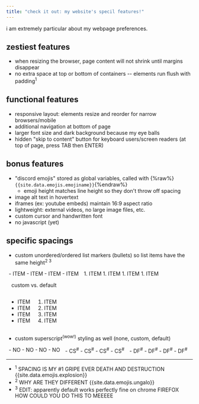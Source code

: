 ```yaml
---
title: "check it out: my website's specil features!"
---
```


i am extremely particular about my webpage preferences.

## zestiest features

- when resizing the browser, page content will not shrink until margins disappear
- no extra space at top or bottom of containers -- elements run flush with padding<sup>1</sup>

## functional features

- responsive layout: elements resize and reorder for narrow browsers/mobile
- additional navigation at bottom of page
- larger font size and dark background because my eye balls
- hidden "skip to content" button for keyboard users/screen readers (at top of page, press TAB then ENTER)

## bonus features

- "discord emojis" stored as global variables, called with {%raw%}`{{site.data.emojis.emojiname}}`{%endraw%}
  - emoji height matches line height so they don't throw off spacing
- image alt text in hovertext
- iframes (ex: youtube embeds) maintain 16:9 aspect ratio
- lightweight: external videos, no large image files, etc.
- custom cursor and handwritten font
- no javascript (yet)

## specific spacings

- custom unordered/ordered list markers (bullets) so list items have the same height<sup>2 3</sup>

<div class="flex flexcentered">
<div class="directory" style="display:flex; flex-shrink:0;"> <!-- if the contained divs are indented, they somehow turn into code blocks -->
<div markdown="1" style="padding:0 0.5em;">
  - ITEM
  - ITEM
  - ITEM
  - ITEM
</div>
<div markdown="1" style="padding:0 0.5em;">
  1. ITEM
  1. ITEM
  1. ITEM
  1. ITEM  
</div>
</div>
<p style="padding:0 1em;">custom vs. default</p>
<div class="directory" style="display:flex; flex-shrink:0;"> <!-- if the contained divs are indented, they somehow turn into code blocks -->
<div style="padding:0 0.5em;">
  <ul class="listdefault">
    <li>ITEM</li>
    <li>ITEM</li>
    <li>ITEM</li>
    <li>ITEM</li>
  </ul>
</div>
<div style="padding:0 0.5em;">
  <ol class="listdefault">
    <li>ITEM</li>
    <li>ITEM</li>
    <li>ITEM</li>
    <li>ITEM</li>
  </ol>
</div>
</div>
</div>

- custom superscript<sup>(wow!)</sup> styling as well (none, custom, default)

<div class="flex flexcentered">
<div class="directory" style="display:flex; flex-shrink:0;"> <!-- if the contained divs are indented, they somehow turn into code blocks -->
<div markdown="1" style="padding:0 0.5em;">
  - NO
  - NO
  - NO
  - NO
</div>
<div markdown="1" style="padding:0 0.5em;">
  - CS<sup>#</sup>
  - CS<sup>#</sup>
  - CS<sup>#</sup>
  - CS<sup>#</sup>
</div>
<div markdown="1" style="padding:0 0.5em;">
  - DF<sup style="vertical-align:super; position:static;">#</sup>
  - DF<sup style="vertical-align:super; position:static;">#</sup>
  - DF<sup style="vertical-align:super; position:static;">#</sup>
  - DF<sup style="vertical-align:super; position:static;">#</sup>
</div>
</div>
</div>

---

- <sup>1</sup> SPACING IS MY #1 GRIPE EVER DEATH AND DESTRUCTION {{site.data.emojis.explosion}}
- <sup>2</sup> WHY ARE THEY DIFFERENT {{site.data.emojis.ungalo}}
- <sup>3</sup> EDIT: apparently default works perfectly fine on chrome FIREFOX HOW COULD YOU DO THIS TO MEEEEE
